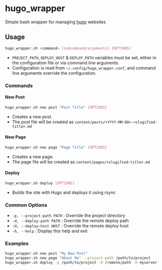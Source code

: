 # hugo_wrapper

Simple bash wrapper for managing [hugo](https://gohugo.io/) websites

## Usage

```bash
hugo_wrapper.sh <command> [subcommand/arguments] [OPTIONS]
```

- `PROJECT_PATH`, `DEPLOY_HOST` & `DEPLOY_PATH` variables must be set, either in the configuration file or via command line arguments.
- Configuration is read from `~/.config/hugo_wrapper.conf`, and command line arguments override the configuration.

### Commands

#### New Post

```bash
hugo_wrapper.sh new post "Post Title" [OPTIONS]
```

- Creates a new post.
- The post file will be created as `content/posts/<YYYY-MM-DD>-<slugified-title>.md`

#### New Page

```bash
hugo_wrapper.sh new page "Page Title" [OPTIONS]
```

- Creates a new page.
- The page file will be created as `content/pages/<slugified-title>.md`

#### Deploy

```bash
hugo_wrapper.sh deploy [OPTIONS]
```

- Builds the site with Hugo and deploys it using rsync

### Common Options

- `-p, --project-path PATH` : Override the project directory
- `-d, --deploy-path PATH` : Override the remote deploy path
- `-H, --deploy-host HOST` : Override the remote deploy host
- `-h, --help` : Display this help and exit

### Examples

```bash
hugo_wrapper.sh new post "My New Post"
hugo_wrapper.sh new page "About Me" --project-path /path/to/project
hugo_wrapper.sh deploy -p /path/to/project -d /remote/path -H myserver
```
